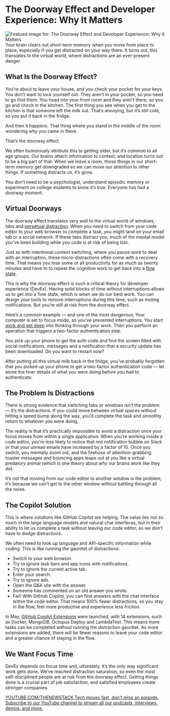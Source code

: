 # The Doorway Effect and Developer Experience: Why It Matters
![Featued image for: The Doorway Effect and Developer Experience: Why It Matters](https://cdn.thenewstack.io/media/2024/08/4839ec56-doorway-1024x576.jpg)
Your brain clears out short-term memory when you move from place to place, especially if you get distracted on your way there. It turns out, this translates to the virtual world, where distractions are an ever-present danger.

## What Is the Doorway Effect?
You’re about to leave your house, and you check your pocket for your keys. You don’t want to lock yourself out. They aren’t in your pocket, so you need to go find them. You head into your front room and they aren’t there, so you go and check in the kitchen. The first thing you see when you get to the kitchen is that someone left the milk out. That’s annoying, but it’s still cold, so you put it back in the fridge.

And then it happens. That thing where you stand in the middle of the room wondering why you came in there.

That’s the doorway effect.

We often humorously attribute this to getting older, but it’s common to all age groups. Our brains attach information to context, and location turns out to be a big part of that. When we leave a room, those things in our short-term memory get downgraded so we can move our attention to other things. If something distracts us, it’s gone.

You don’t need to be a psychologist, understand episodic memory or experiment on college students to know it’s true. Everyone has had a doorway moment.

## Virtual Doorways
The doorway effect translates very well to the virtual world of windows, tabs and [perpetual distraction](https://thenewstack.io/will-google-thrive-in-the-distraction-free-tech-universe/). When you need to switch from your code editor to your web browser to complete a task, you might land on your email tab or a social network. If these tabs distract you, much of the mental model you’ve been building while you code is at risk of being lost.

Just as with intentional context switching, where you pause work to deal with an interruption, these micro-distractions often come with a recovery time. That means you lose some or all productivity for as much as twenty minutes and have to to repeat the cognitive work to get back into a [flow state](https://thenewstack.io/are-you-delivering-on-developer-experience/).

This is why the doorway effect is such a critical theory for developer experience (DevEx). Having solid blocks of time without interruptions allows us to get into a flow state, which is when we do our best work. You can design your tools to remove interruptions during this time, such as muting notifications. But you’re still at risk from the doorway effect.

Here’s a common example — and one of the most dangerous: Your computer is set to focus mode, so you’ve prevented interruptions. You start [work and get deep](https://thenewstack.io/deep-work-a-better-way-to-measure-developer-velocity/) into thinking through your work. Then you perform an operation that triggers a two-factor authentication step.

You pick up your phone to get the auth code and find the screen filled with social notifications, messages and a notification that a security update has been downloaded. Do you want to restart now?

After putting all this virtual milk back in the fridge, you’ve probably forgotten that you picked up your phone to get a two-factor authentication code — let alone the finer details of what you were doing before you had to authenticate.

## The Problem Is Distractions
There is strong evidence that switching tabs or windows isn’t the problem — it’s the distractions. If you could move between virtual spaces without hitting a speed bump along the way, you’d complete the task and smoothly return to whatever you were doing.

The reality is that it’s practically impossible to avoid a distraction once your focus moves from within a single application. When you’re working inside a code editor, you’re less likely to notice that red notification bubble on Slack or that your unread emails have increased by a factor of 10. Once you switch, you mentally zoom out, and the firehose of attention-grabbing toaster messages and bouncing apps leaps out at you like a virtual predatory animal (which is one theory about why our brains work like they do).

It’s not that moving from our code editor to another window is the problem; it’s because we can’t get to the other window without battling through all the noise.

## The Copilot Solution
This is where solutions like GitHub Copilot are helping. The value lies not so much in the large language models and natural chat interfaces, but in their ability to let us complete a task without leaving our code editor, so we don’t have to dodge distractions.

We often need to look up language and API-specific information while coding. This is like running the gauntlet of distractions:

- Switch to your web browser.
- Try to ignore task bars and app icons with notifications.
- Try to ignore the current active tab.
- Enter your search.
- Try to ignore ads.
- Open the Q&A site with the answer.
- Someone has commented on an old answer you wrote.
- Fail!
With GitHub Copilot, you can find answers with the chat interface within the code editor. That means 100% fewer distractions, so you stay in the flow, feel more productive and experience less friction.

In May, [GitHub Copilot Extensions](https://github.blog/news-insights/product-news/introducing-github-copilot-extensions/) were launched, with 14 extensions, such as Docker, MongoDB, Octopus Deploy and LambdaTest. This means more tasks can be completed without running the distraction gauntlet. As more extensions are added, there will be fewer reasons to leave your code editor and a greater chance of staying in the flow.

## We Want Focus Time
DevEx depends on focus time and, ultimately, it’s the only way significant work gets done. We’ve reached distraction saturation, so even the most self-disciplined people are at risk from the doorway effect. Getting things done is a crucial part of job satisfaction, and satisfied employees create stronger companies.

[
YOUTUBE.COM/THENEWSTACK
Tech moves fast, don't miss an episode. Subscribe to our YouTube
channel to stream all our podcasts, interviews, demos, and more.
](https://youtube.com/thenewstack?sub_confirmation=1)